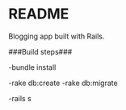 # README

Blogging app built with Rails.

###Build steps###

-bundle install

-rake db:create
-rake db:migrate

-rails s


